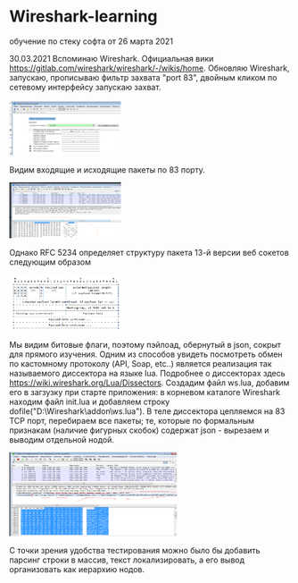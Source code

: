 # Wireshark-learning
обучение по стеку софта от 26 марта 2021

30.03.2021
Вспоминаю Wireshark. Официальная вики https://gitlab.com/wireshark/wireshark/-/wikis/home.
Обновляю Wireshark, запускаю, прописываю фильтр захвата "port 83", двойным кликом по сетевому интерфейсу запускаю захват.

<img src="https://github.com/francehunter/Common-learning/blob/main/wireshark/begin.png" width="200" height="100">

Видим входящие и исходящие пакеты по 83 порту.

<img src="https://github.com/francehunter/Common-learning/blob/main/wireshark/raw_ws.png" width="200" height="100">

Однако RFC 5234 определяет структуру пакета 13-й версии веб сокетов следующим образом

<img src="https://github.com/francehunter/Common-learning/blob/main/wireshark/rfc.png" width="200" height="100">
 
 Мы видим битовые флаги, поэтому пэйлоад, обернутый в json, сокрыт для прямого изучения. 
 Одним из способов увидеть посмотреть обмен по кастомному протоколу (API, Soap, etc..) является реализация так называемого диссектора на языке lua. Подробнее о диссекторах здесь https://wiki.wireshark.org/Lua/Dissectors.
Создадим файл ws.lua, добавим его в загзузку при старте приложения: в корневом каталоге Wireshark находим файл init.lua и добавляем строку   dofile("D:\\Wireshark\\addon\\ws.lua"). В теле диссектора цепляемся на 83 TCP порт, перебираем все пакеты; те, которые по формальным признакам (наличие фигурных скобок) содержат json - вырезаем и выводим отдельной нодой.

<img src="https://github.com/francehunter/Common-learning/blob/main/wireshark/parsed.png" width="300" height="150">

С точки зрения удобства тестирования можно было бы добавить парсинг строки в массив, текст локализировать, а его вывод организовать как иерархию нодов.
